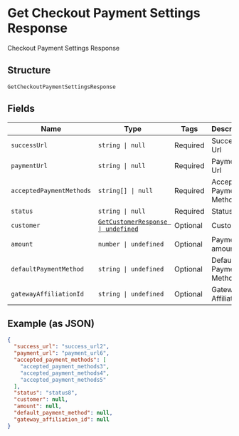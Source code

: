 
# Get Checkout Payment Settings Response

Checkout Payment Settings Response

## Structure

`GetCheckoutPaymentSettingsResponse`

## Fields

| Name | Type | Tags | Description |
|  --- | --- | --- | --- |
| `successUrl` | `string \| null` | Required | Success Url |
| `paymentUrl` | `string \| null` | Required | Payment Url |
| `acceptedPaymentMethods` | `string[] \| null` | Required | Accepted Payment Methods |
| `status` | `string \| null` | Required | Status |
| `customer` | [`GetCustomerResponse \| undefined`](../../doc/models/get-customer-response.md) | Optional | Customer |
| `amount` | `number \| undefined` | Optional | Payment amount |
| `defaultPaymentMethod` | `string \| undefined` | Optional | Default Payment Method |
| `gatewayAffiliationId` | `string \| undefined` | Optional | Gateway Affiliation Id |

## Example (as JSON)

```json
{
  "success_url": "success_url2",
  "payment_url": "payment_url6",
  "accepted_payment_methods": [
    "accepted_payment_methods3",
    "accepted_payment_methods4",
    "accepted_payment_methods5"
  ],
  "status": "status8",
  "customer": null,
  "amount": null,
  "default_payment_method": null,
  "gateway_affiliation_id": null
}
```

